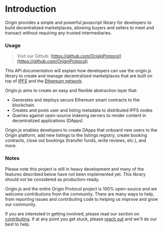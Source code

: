 # Introduction

Origin provides a simple and powerful javascript library for developers to build decentralized marketplaces, allowing buyers and sellers to meet and transact without requiring any trusted intermediaries.

### Usage

> Visit our Github: [https://github.com/OriginProtocol](https://github.com/OriginProtocol)

This API documentation will explain how developers can use the origin.js library to create and manage decentralized marketplaces that are built on top of [IPFS](https://github.com/ipfs) and the [Ethereum network](https://https://www.ethereum.org/).

Origin.js aims to create an easy and flexible abstraction layer that:

* Generates and deploys secure Ethereum smart contracts to the blockchain.
* Creates and posts user and listing metadata to distributed IPFS nodes
* Queries against open-source indexing servers to render content in decentralized applications (DApps)

Origin.js enables developers to create DApps that onboard new users to the Origin platform, add new listings to the listings registry, create booking contracts, close out bookings (transfer funds, write reviews, etc.), and more.

### Notes

Please note this project is still in heavy development and many of the features described below have not been implemented yet. This library should not be considered as production-ready.

Origin.js and the entire Origin Protocol project is 100% open-source and we welcome contributions from the community. There are many ways to help, from reporting issues and contributing code to helping us improve and grow our community.

If you are interested in getting involved, please read our section on [contributing](#contributing). If at any point you get stuck, please [reach out](#getting-help) and we'll do our best to help. 